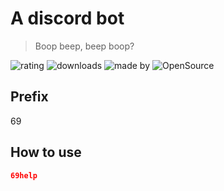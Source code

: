 # A discord bot

> Boop beep, beep boop?

![rating](https://img.shields.io/badge/rating-69%2F10-brightgreen)
![downloads](https://img.shields.io/badge/downloads-69k%2Fyear-brightgreen)
![made by](https://img.shields.io/badge/made%20by-lordronz-red)
![OpenSource](https://badges.frapsoft.com/os/v1/open-source.svg?v=103)

## Prefix

69

## How to use

```json
69help
```
